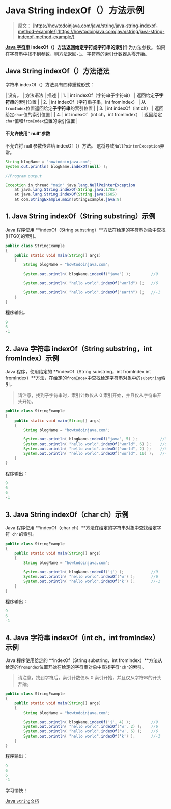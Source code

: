 # Java String indexOf（）方法示例

> 原文： [https://howtodoinjava.com/java/string/java-string-indexof-method-example/](https://howtodoinjava.com/java/string/java-string-indexof-method-example/)

**[Java 字符串](https://howtodoinjava.com/java-string/) indexOf（）**方法返回给定字符或字符串的**索引**作为方法参数。 如果在字符串中找不到参数，则方法返回`-1`。 字符串的索引计数器从零开始。

## Java String indexOf（）方法语法

字符串 indexOf（）方法具有四种重载形式：

| 没有。 | 方法语法 | 描述 |
| 1. | int indexOf（字符串子字符串） | 返回给定**子字符串**的索引位置 |
| 2. | int indexOf（字符串子串，int fromIndex） | 从`fromIndex`位置返回给定**子字符串**的索引位置 |
| 3. | int indexOf（int ch） | 返回给定`char`值的索引位置 |
| 4. | int indexOf（int ch，int fromIndex） | 返回给定`char`值和`fromIndex`位置的索引位置 |

#### 不允许使用“ null”参数

不允许将 null 参数传递给 indexOf（）方法。 这将导致`NullPointerException`异常。

```java
String blogName = "howtodoinjava.com";
System.out.println( blogName.indexOf(null) );

//Program output

Exception in thread "main" java.lang.NullPointerException
	at java.lang.String.indexOf(String.java:1705)
	at java.lang.String.indexOf(String.java:1685)
	at com.StringExample.main(StringExample.java:9)

```

## 1\. Java String indexOf（String substring）示例

Java 程序使用 **indexOf（String substring）**方法在给定的字符串对象中查找[​​HTG0]的索引。

```java
public class StringExample 
{
    public static void main(String[] args) 
    {
        String blogName = "howtodoinjava.com";

        System.out.println( blogName.indexOf("java") );			//9

        System.out.println( "hello world".indexOf("world") );	//6

        System.out.println( "hello world".indexOf("earth") );	//-1
    }
}

```

程序输出。

```java
9
6
-1

```

## 2\. Java 字符串 indexOf（String substring，int fromIndex）示例

Java 程序，使用给定的 **indexOf（String substring，int fromIndex int fromIndex）**方法，在给定的`fromIndex`中查找给定字符串对象中的`substring`索引。

> 请注意，找到子字符串时，索引计数仅从 0 索引开始，并且仅从字符串开头开始。

```java
public class StringExample 
{
    public static void main(String[] args) 
    {
        String blogName = "howtodoinjava.com";

        System.out.println( blogName.indexOf("java", 5) );			//9
        System.out.println( "hello world".indexOf("world", 6) );	//6
        System.out.println( "hello world".indexOf("world", 2) );	//6
        System.out.println( "hello world".indexOf("world", 10) );	//-1
    }
}

```

程序输出：

```java
9
6
6
-1

```

## 3\. Java String indexOf（char ch）示例

Java 程序使用 **indexOf（char ch）**方法在给定的字符串对象中查找给定字符`'ch'`的索引。

```java
public class StringExample 
{
    public static void main(String[] args) 
    {
        String blogName = "howtodoinjava.com";

        System.out.println( blogName.indexOf('j') );            //9
        System.out.println( "hello world".indexOf('w') );       //6
        System.out.println( "hello world".indexOf('k') );       //-1
    }
}

```

程序输出：

```java
9
6
-1

```

## 4\. Java 字符串 indexOf（int ch，int fromIndex）示例

Java 程序使用给定的 **indexOf（String substring，int fromIndex）**方法从给定的`fromIndex`位置开始在给定的字符串对象中查找字符`'ch'`的索引。

> 请注意，找到字符后，索引计数仅从 0 索引开始，并且仅从字符串的开头开始。

```java
public class StringExample 
{
    public static void main(String[] args) 
    {
        String blogName = "howtodoinjava.com";

        System.out.println( blogName.indexOf('j', 4) );         //9
        System.out.println( "hello world".indexOf('w', 2) );    //6
        System.out.println( "hello world".indexOf('w', 6) );    //6
        System.out.println( "hello world".indexOf('k') );       //-1
    }
}

```

程序输出：

```java
9
6
6
-1

```

学习愉快！

[Java `String`文档](https://docs.oracle.com/javase/10/docs/api/java/lang/String.html)